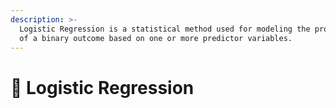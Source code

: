 ```yaml
---
description: >-
  Logistic Regression is a statistical method used for modeling the probability
  of a binary outcome based on one or more predictor variables.
---
```


# 📡 Logistic Regression

